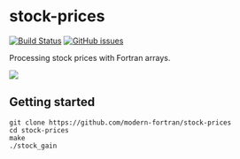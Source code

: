 # stock-prices

[![Build Status](https://travis-ci.org/modern-fortran/listings.svg?branch=master)](https://travis-ci.org/modern-fortran/stock-prices)
[![GitHub issues](https://img.shields.io/github/issues/modern-fortran/stock-prices.svg)](https://github.com/modern-fortran/stock-prices/issues)

Processing stock prices with Fortran arrays.

![](https://github.com/modern-fortran/stock-prices/blob/master/plotting/adjclose_multipanel.svg)

## Getting started

```
git clone https://github.com/modern-fortran/stock-prices
cd stock-prices
make
./stock_gain
```
